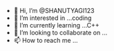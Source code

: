 - 👋 Hi, I’m @SHANUTYAGI123
- 👀 I’m interested in ...coding
- 🌱 I’m currently learning ...C++
- 💞️ I’m looking to collaborate on ...
- 📫 How to reach me ...

<!---
SHANUTYAGI123/SHANUTYAGI123 is a ✨ special ✨ repository because its `README.md` (this file) appears on your GitHub profile.
You can click the Preview link to take a look at your changes.
--->
